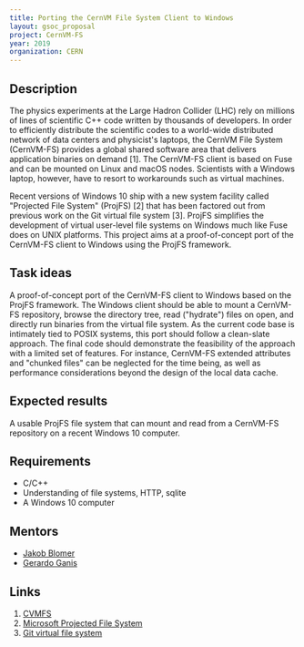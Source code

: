 ```yaml
---
title: Porting the CernVM File System Client to Windows
layout: gsoc_proposal
project: CernVM-FS
year: 2019
organization: CERN
---
```


## Description

The physics experiments at the Large Hadron Collider (LHC) rely on millions of lines of scientific C++ code written by thousands of developers. In order to efficiently distribute the scientific codes to a world-wide distributed network of data centers and physicist's laptops, the CernVM File System (CernVM-FS) provides a global shared software area that delivers application binaries on demand [1]. The CernVM-FS client is based on Fuse and can be mounted on Linux and macOS nodes. Scientists with a Windows laptop, however, have to resort to workarounds such as virtual machines.

Recent versions of Windows 10 ship with a new system facility called "Projected File System" (ProjFS) [2] that has been factored out from previous work on the Git virtual file system [3]. ProjFS simplifies the development of virtual user-level file systems on Windows much like Fuse does on UNIX platforms. This project aims at a proof-of-concept port of the CernVM-FS client to Windows using the ProjFS framework.

## Task ideas

A proof-of-concept port of the CernVM-FS client to Windows based on the ProjFS framework. The Windows client should be able to mount a CernVM-FS repository, browse the directory tree, read ("hydrate") files on open, and directly run binaries from the virtual file system. As the current code base is intimately tied to POSIX systems, this port should follow a clean-slate approach. The final code should demonstrate the feasibility of the approach with a limited set of features. For instance, CernVM-FS extended attributes and "chunked files" can be neglected for the time being, as well as performance considerations beyond the design of the local data cache.

## Expected results

A usable ProjFS file system that can mount and read from a CernVM-FS repository on a recent Windows 10 computer.

## Requirements
- C/C++
- Understanding of file systems, HTTP, sqlite
- A Windows 10 computer

## Mentors
- [Jakob Blomer](mailto:jblomer@cern.ch)
- [Gerardo Ganis](mailto:gerardo.ganis@cern.ch)

## Links
  1. [CVMFS](https://github.com/cvmfs/cvmfs)
  2. [Microsoft Projected File System](https://docs.microsoft.com/en-us/windows/desktop/projfs/projected-file-system)
  3. [Git virtual file system](http://cern.ch/go/Qb8m)
